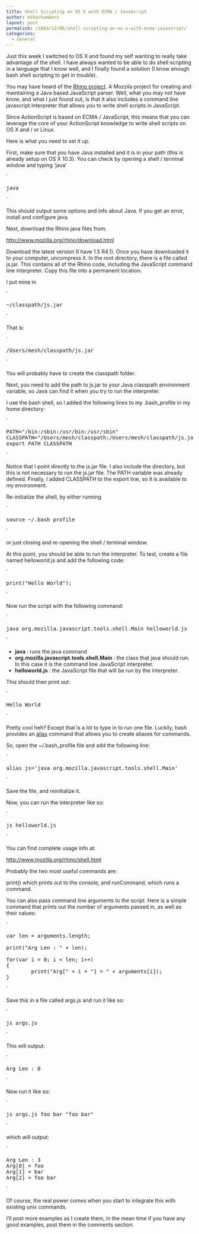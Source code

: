 ```yaml
---
title: Shell Scripting on OS X with ECMA / JavaScript
author: mikechambers
layout: post
permalink: /2003/12/06/shell-scripting-on-os-x-with-ecma-javascript/
categories:
  - General
---
```



Just this week I switched to OS X and found my self wanting to really take advantage of the shell. I have always wanted to be able to do shell scripting in a language that I know well, and I finally found a solution (I know enough bash shell scripting to get in trouble).

You may have heard of the [Rhino project][1]. A Mozzila project for creating and maintaining a Java based JavaScript parser. Well, what you may not have know, and what I just found out, is that it also includes a command line javascript interpreter that allows you to write shell scripts in JavaScript.

Since ActionScript is based on ECMA / JavaScript, this means that you can leverage the core of your ActionScript knowledge to write shell scripts on OS X and / or Linux.

Here is what you need to set it up.

<!--more-->

First, make sure that you have Java installed and it is in your path (this is already setup on OS X 10.3). You can check by opening a shell / terminal window and typing &#8216;java&#8217;

`
<pre>java</pre>
<p>`

This should output some options and info about Java. If you get an error, install and configure java.

Next, download the Rhino java files from:

<http://www.mozilla.org/rhino/download.html>

Download the latest version (I have 1.5 R4.1). Once you have downloaded it to your computer, uncompress it. In the root directory, there is a file called js.jar. This contains all of the Rhino code, including the JavaScript command line interpreter. Copy this file into a permanent location.

I put mine in

`
<pre>~/classpath/js.jar</pre>
<p>`

That is:

`
<pre>/Users/mesh/classpath/js.jar</pre>
<p>`

You will probably have to create the classpath folder.

Next, you need to add the path to js.jar to your Java classpath environment variable, so Java can find it when you try to run the interpreter.

I use the bash shell, so I added the following lines to my .bash_profile in my home directory:

`
<pre>PATH="/bin:/sbin:/usr/bin:/usr/sbin"
CLASSPATH="/Users/mesh/classpath:/Users/mesh/classpath/js.jar"
export PATH CLASSPATH</pre>
<p>`

Notice that I point directly to the js.jar file. I also include the directory, but this is not necessary to run the js.jar file. The PATH variable was already defined. Finally, I added CLASSPATH to the export line, so it is available to my environment.

Re-initialize the shell, by either running

`
<pre>source ~/.bash_profile</pre>
<p>`

or just closing and re-opening the shell / terminal window.

At this point, you should be able to run the interpreter. To test, create a file named helloworld.js and add the following code:

`
<pre>print("Hello World");</pre>
<p>`

Now run the script with the following command:

`
<pre>java org.mozilla.javascript.tools.shell.Main helloworld.js</pre>
<p>`

*   **java** : runs the java command
*   **org.mozilla.javascript.tools.shell.Main** : the class that java should run. In this case it is the command line JavaScript interpreter.
*   **helloworld.js** : the JavaScript file that will be run by the interpreter.

This should then print out:

`
<pre>Hello World</pre>
<p>`

Pretty cool heh? Except that is a lot to type in to run one file. Luckily, bash provides an [alias][2] command that allows you to create aliases for commands.

So, open the ~/.bash_profile file and add the following line:

`
<pre>alias js='java org.mozilla.javascript.tools.shell.Main'</pre>
<p>`

Save the file, and reinitialize it.

Now, you can run the interpreter like so:

`
<pre>js helloworld.js</pre>
<p>`

You can find complete usage info at:

<http://www.mozilla.org/rhino/shell.html>

Probably the two most useful commands are:

print() which prints out to the console, and runCommand, which runs a command.

You can also pass command line arguments to the script. Here is a simple command that prints out the number of arguments passed in, as well as their values:

`
<pre>var len = arguments.length;

print("Arg Len : " + len);

for(var i = 0; i < len; i++)
{
        print("Arg[" + i + "] = " + arguments[i]);
}</pre>
<p>`

Save this in a file called args.js and run it like so:

`
<pre>js args.js</pre>
<p>`

This will output:

`
<pre>Arg Len : 0</pre>
<p>`

Now run it like so:

`
<pre>js args.js foo bar "foo bar"</pre>
<p>`

which will output:

`
<pre>Arg Len : 3
Arg[0] = foo
Arg[1] = bar
Arg[2] = foo bar</pre>
<p>`

Of course, the real power comes when you start to integrate this with existing unix commands.

I&#8217;ll post more examples as I create them, in the mean time if you have any good examples, post them in the comments section.

 [1]: http://www.mozilla.org/rhino/
 [2]: http://www.nmt.edu/tcc/swinv/bash/2.03/info/(bash)Alias%20Builtins.html